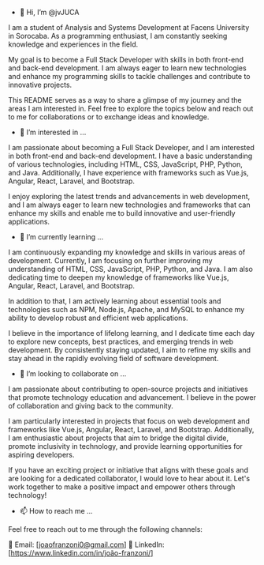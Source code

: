 - 👋 Hi, I’m @jvJUCA

I am a student of Analysis and Systems Development at Facens University in Sorocaba. As a programming enthusiast, I am constantly seeking knowledge and experiences in the field.

My goal is to become a Full Stack Developer with skills in both front-end and back-end development. I am always eager to learn new technologies and enhance my programming skills to tackle challenges and contribute to innovative projects.

This README serves as a way to share a glimpse of my journey and the areas I am interested in. Feel free to explore the topics below and reach out to me for collaborations or to exchange ideas and knowledge.

- 👀 I’m interested in ...

I am passionate about becoming a Full Stack Developer, and I am interested in both front-end and back-end development. I have a basic understanding of various technologies, including HTML, CSS, JavaScript, PHP, Python, and Java. Additionally, I have experience with frameworks such as Vue.js, Angular, React, Laravel, and Bootstrap.

I enjoy exploring the latest trends and advancements in web development, and I am always eager to learn new technologies and frameworks that can enhance my skills and enable me to build innovative and user-friendly applications.

- 🌱 I’m currently learning ...

I am continuously expanding my knowledge and skills in various areas of development. Currently, I am focusing on further improving my understanding of HTML, CSS, JavaScript, PHP, Python, and Java. I am also dedicating time to deepen my knowledge of frameworks like Vue.js, Angular, React, Laravel, and Bootstrap.

In addition to that, I am actively learning about essential tools and technologies such as NPM, Node.js, Apache, and MySQL to enhance my ability to develop robust and efficient web applications.

I believe in the importance of lifelong learning, and I dedicate time each day to explore new concepts, best practices, and emerging trends in web development. By consistently staying updated, I aim to refine my skills and stay ahead in the rapidly evolving field of software development.

- 💞️ I’m looking to collaborate on ...
  
I am passionate about contributing to open-source projects and initiatives that promote technology education and advancement. I believe in the power of collaboration and giving back to the community.

I am particularly interested in projects that focus on web development and frameworks like Vue.js, Angular, React, Laravel, and Bootstrap. Additionally, I am enthusiastic about projects that aim to bridge the digital divide, promote inclusivity in technology, and provide learning opportunities for aspiring developers.

If you have an exciting project or initiative that aligns with these goals and are looking for a dedicated collaborator, I would love to hear about it. Let's work together to make a positive impact and empower others through technology!

- 📫 How to reach me ...
  
Feel free to reach out to me through the following channels:

📧 Email: [joaofranzoni0@gmail.com]
🔗 LinkedIn: [https://www.linkedin.com/in/joão-franzoni/] 

